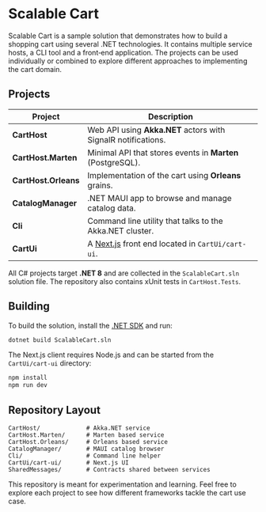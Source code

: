 # Scalable Cart

Scalable Cart is a sample solution that demonstrates how to build a shopping cart using several .NET technologies. It contains multiple service hosts, a CLI tool and a front‑end application. The projects can be used individually or combined to explore different approaches to implementing the cart domain.

## Projects

| Project | Description |
| ------- | ----------- |
| **CartHost** | Web API using **Akka.NET** actors with SignalR notifications. |
| **CartHost.Marten** | Minimal API that stores events in **Marten** (PostgreSQL). |
| **CartHost.Orleans** | Implementation of the cart using **Orleans** grains. |
| **CatalogManager** | .NET MAUI app to browse and manage catalog data. |
| **Cli** | Command line utility that talks to the Akka.NET cluster. |
| **CartUi** | A [Next.js](https://nextjs.org/) front end located in `CartUi/cart-ui`. |

All C# projects target **.NET 8** and are collected in the `ScalableCart.sln` solution file. The repository also contains xUnit tests in `CartHost.Tests`.

## Building

To build the solution, install the [.NET SDK](https://dotnet.microsoft.com/download) and run:

```bash
dotnet build ScalableCart.sln
```

The Next.js client requires Node.js and can be started from the `CartUi/cart-ui` directory:

```bash
npm install
npm run dev
```

## Repository Layout

```
CartHost/             # Akka.NET service
CartHost.Marten/      # Marten based service
CartHost.Orleans/     # Orleans based service
CatalogManager/       # MAUI catalog browser
Cli/                  # Command line helper
CartUi/cart-ui/       # Next.js UI
SharedMessages/       # Contracts shared between services
```

This repository is meant for experimentation and learning. Feel free to explore each project to see how different frameworks tackle the cart use case.
